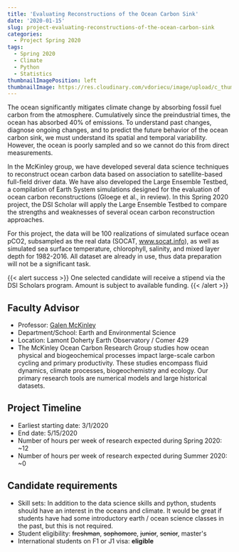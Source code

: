 ```yaml
---
title: 'Evaluating Reconstructions of the Ocean Carbon Sink'
date: '2020-01-15'
slug: project-evaluating-reconstructions-of-the-ocean-carbon-sink
categories:
  - Project Spring 2020
tags:
  - Spring 2020
  - Climate
  - Python
  - Statistics
thumbnailImagePosition: left
thumbnailImage: https://res.cloudinary.com/vdoriecu/image/upload/c_thumb,w_200,g_center/v1579390329/marine_system_rdutmm.png
---
```

The ocean significantly mitigates climate change by absorbing fossil fuel carbon from the atmosphere. Cumulatively since the preindustrial times, the ocean has absorbed 40% of emissions. To understand past changes, diagnose ongoing changes, and to predict the future behavior of the ocean carbon sink, we must understand its spatial and temporal variability. However, the ocean is poorly sampled and so we cannot do this from direct measurements. 

<!--more-->

In the McKinley group, we have developed several data science techniques to reconstruct ocean carbon data based on association to satellite-based full-field driver data. We have also developed the Large Ensemble Testbed, a compilation of Earth System simulations designed for the evaluation of ocean carbon reconstructions (Gloege et al., in review). In this Spring 2020 project, the DSI Scholar will apply the Large Ensemble Testbed to compare the strengths and weaknesses of several ocean carbon reconstruction approaches.

For this project, the data will be 100 realizations of simulated surface ocean pCO2, subsampled as the real data (SOCAT, www.socat.info), as well as simulated sea surface temperature, chlorophyll, salinity, and mixed layer depth for 1982-2016. All dataset are already in use, thus data preparation will not be a significant task. 

{{< alert success >}}
One selected candidate will receive a stipend via the DSI Scholars program. Amount is subject to available funding.
{{< /alert >}}

## Faculty Advisor
+ Professor: [Galen McKinley](https://galenmckinley.github.io)
+ Department/School: Earth and Environmental Science
+ Location: Lamont Doherty Earth Observatory / Comer 429
+ The McKinley Ocean Carbon Research Group studies how ocean physical and biogeochemical processes impact large-scale carbon cycling and primary productivity. These studies encompass fluid dynamics, climate processes, biogeochemistry and ecology. Our primary research tools are numerical models and large historical datasets.

## Project Timeline
+ Earliest starting date: 3/1/2020
+ End date: 5/15/2020
+ Number of hours per week of research expected during Spring 2020: ~12
+ Number of hours per week of research expected during Summer 2020: ~0

## Candidate requirements
+ Skill sets: In addition to the data science skills and python, students should have an interest in the oceans and climate. It would be great if students have had some introductory earth / ocean science classes in the past, but this is not required.
+ Student eligibility: ~~freshman~~, ~~sophomore~~, ~~junior~~, ~~senior~~, master's
+ International students on F1 or J1 visa: **eligible**

